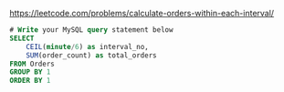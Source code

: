 
https://leetcode.com/problems/calculate-orders-within-each-interval/

```SQL
# Write your MySQL query statement below
SELECT 
    CEIL(minute/6) as interval_no,
    SUM(order_count) as total_orders  
FROM Orders
GROUP BY 1
ORDER BY 1 
```
